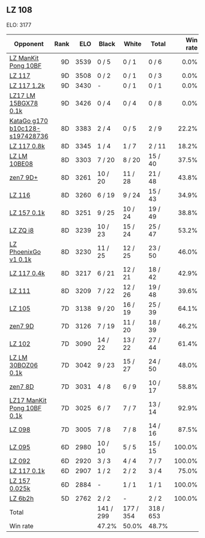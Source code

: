 ## LZ 108 ##

ELO: 3177

Opponent | Rank | ELO | Black | White | Total | Win rate
---------|-----:|----:|-------|-------|-------|-------:
[LZ ManKit Pong 10BF](LZ%20ManKit%20Pong%2010BF.md) | 9D | 3539 | 0 / 5 | 0 / 1 | 0 / 6 | 0.0%
[LZ 117](LZ%20117.md) | 9D | 3508 | 0 / 2 | 0 / 1 | 0 / 3 | 0.0%
[LZ 117 1.2k](LZ%20117%201.2k.md) | 9D | 3430 | - | 0 / 1 | 0 / 1 | 0.0%
[LZ17 LM 15BGX78 0.1k](LZ17%20LM%2015BGX78%200.1k.md) | 9D | 3426 | 0 / 4 | 0 / 4 | 0 / 8 | 0.0%
[KataGo g170 b10c128-s197428736](KataGo%20g170%20b10c128-s197428736.md) | 8D | 3383 | 2 / 4 | 0 / 5 | 2 / 9 | 22.2%
[LZ 117 0.8k](LZ%20117%200.8k.md) | 8D | 3345 | 1 / 4 | 1 / 7 | 2 / 11 | 18.2%
[LZ LM 10BE08](LZ%20LM%2010BE08.md) | 8D | 3303 | 7 / 20 | 8 / 20 | 15 / 40 | 37.5%
[zen7 9D+](zen7%209D+.md) | 8D | 3261 | 10 / 20 | 11 / 28 | 21 / 48 | 43.8%
[LZ 116](LZ%20116.md) | 8D | 3260 | 6 / 19 | 9 / 24 | 15 / 43 | 34.9%
[LZ 157 0.1k](LZ%20157%200.1k.md) | 8D | 3251 | 9 / 25 | 10 / 24 | 19 / 49 | 38.8%
[LZ ZQ i8](LZ%20ZQ%20i8.md) | 8D | 3239 | 10 / 23 | 15 / 24 | 25 / 47 | 53.2%
[LZ PhoenixGo v1 0.1k](LZ%20PhoenixGo%20v1%200.1k.md) | 8D | 3230 | 11 / 25 | 12 / 25 | 23 / 50 | 46.0%
[LZ 117 0.4k](LZ%20117%200.4k.md) | 8D | 3217 | 6 / 21 | 12 / 21 | 18 / 42 | 42.9%
[LZ 111](LZ%20111.md) | 8D | 3209 | 7 / 22 | 12 / 26 | 19 / 48 | 39.6%
[LZ 105](LZ%20105.md) | 7D | 3138 | 9 / 20 | 16 / 19 | 25 / 39 | 64.1%
[zen7 9D](zen7%209D.md) | 7D | 3126 | 7 / 19 | 11 / 20 | 18 / 39 | 46.2%
[LZ 102](LZ%20102.md) | 7D | 3090 | 14 / 22 | 13 / 22 | 27 / 44 | 61.4%
[LZ LM 30BOZ06 0.1k](LZ%20LM%2030BOZ06%200.1k.md) | 7D | 3042 | 9 / 23 | 15 / 27 | 24 / 50 | 48.0%
[zen7 8D](zen7%208D.md) | 7D | 3031 | 4 / 8 | 6 / 9 | 10 / 17 | 58.8%
[LZ17 ManKit Pong 10BF 0.1k](LZ17%20ManKit%20Pong%2010BF%200.1k.md) | 7D | 3025 | 6 / 7 | 7 / 7 | 13 / 14 | 92.9%
[LZ 098](LZ%20098.md) | 7D | 3005 | 7 / 8 | 7 / 8 | 14 / 16 | 87.5%
[LZ 095](LZ%20095.md) | 6D | 2980 | 10 / 10 | 5 / 5 | 15 / 15 | 100.0%
[LZ 092](LZ%20092.md) | 6D | 2920 | 3 / 3 | 4 / 4 | 7 / 7 | 100.0%
[LZ 117 0.1k](LZ%20117%200.1k.md) | 6D | 2907 | 1 / 2 | 2 / 2 | 3 / 4 | 75.0%
[LZ 157 0.025k](LZ%20157%200.025k.md) | 6D | 2884 | - | 1 / 1 | 1 / 1 | 100.0%
[LZ 6b2h](LZ%206b2h.md) | 5D | 2762 | 2 / 2 | - | 2 / 2 | 100.0%
Total | | | 141 / 299 | 177 / 354 | 318 / 653 | 
Win rate| | | 47.2% | 50.0% | 48.7% | 
